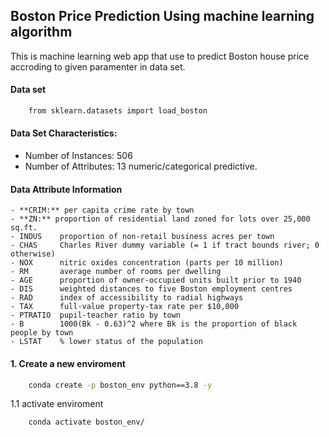 ## Boston Price Prediction Using machine learning algorithm

This is machine learning web app that use to predict Boston house price accroding to given paramenter in data set.

#### Data set
```bash
    from sklearn.datasets import load_boston
```

#### Data Set Characteristics:
- Number of Instances: 506 
- Number of Attributes: 13 numeric/categorical predictive.

#### Data Attribute Information
    - **CRIM:** per capita crime rate by town
    - **ZN:** proportion of residential land zoned for lots over 25,000 sq.ft.
    - INDUS    proportion of non-retail business acres per town
    - CHAS     Charles River dummy variable (= 1 if tract bounds river; 0 otherwise)
    - NOX      nitric oxides concentration (parts per 10 million)
    - RM       average number of rooms per dwelling
    - AGE      proportion of owner-occupied units built prior to 1940
    - DIS      weighted distances to five Boston employment centres
    - RAD      index of accessibility to radial highways
    - TAX      full-value property-tax rate per $10,000
    - PTRATIO  pupil-teacher ratio by town
    - B        1000(Bk - 0.63)^2 where Bk is the proportion of black people by town
    - LSTAT    % lower status of the population

#### 1. Create a new enviroment  
```bash
    conda create -p boston_env python==3.8 -y
```

1.1 activate enviroment
```bash
    conda activate boston_env/
```